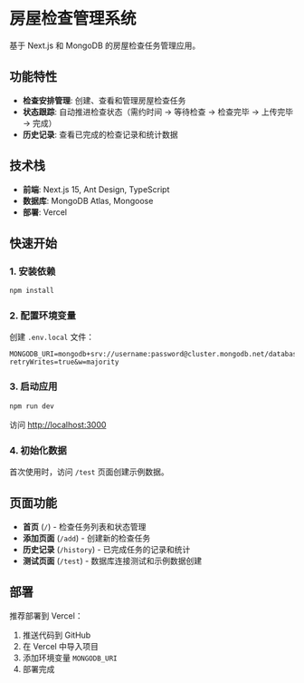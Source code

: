 # 房屋检查管理系统

基于 Next.js 和 MongoDB 的房屋检查任务管理应用。

## 功能特性

- **检查安排管理**: 创建、查看和管理房屋检查任务
- **状态跟踪**: 自动推进检查状态（需约时间 → 等待检查 → 检查完毕 → 上传完毕 → 完成）
- **历史记录**: 查看已完成的检查记录和统计数据

## 技术栈

- **前端**: Next.js 15, Ant Design, TypeScript
- **数据库**: MongoDB Atlas, Mongoose
- **部署**: Vercel

## 快速开始

### 1. 安装依赖

```bash
npm install
```

### 2. 配置环境变量

创建 `.env.local` 文件：

```env
MONGODB_URI=mongodb+srv://username:password@cluster.mongodb.net/database?retryWrites=true&w=majority
```

### 3. 启动应用

```bash
npm run dev
```

访问 [http://localhost:3000](http://localhost:3000)

### 4. 初始化数据

首次使用时，访问 `/test` 页面创建示例数据。

## 页面功能

- **首页** (`/`) - 检查任务列表和状态管理
- **添加页面** (`/add`) - 创建新的检查任务
- **历史记录** (`/history`) - 已完成任务的记录和统计
- **测试页面** (`/test`) - 数据库连接测试和示例数据创建

## 部署

推荐部署到 Vercel：

1. 推送代码到 GitHub
2. 在 Vercel 中导入项目  
3. 添加环境变量 `MONGODB_URI`
4. 部署完成
